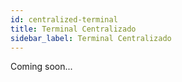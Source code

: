```yaml
---
id: centralized-terminal
title: Terminal Centralizado
sidebar_label: Terminal Centralizado
---
```


Coming soon...
